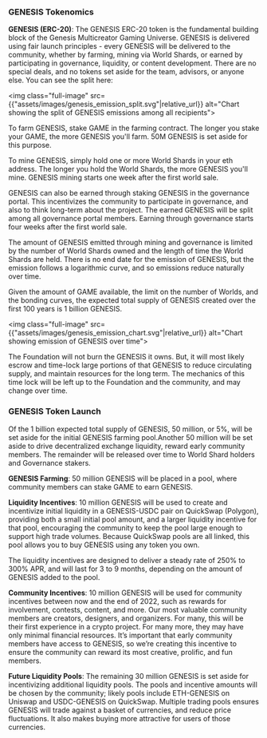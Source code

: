 <h3>GENESIS Tokenomics</h3>
<p><b>GENESIS (ERC-20)</b>: The GENESIS ERC-20 token is the fundamental building block of the Genesis Multicreator Gaming Universe. GENESIS is delivered using fair launch principles - every GENESIS will be delivered to the community, whether by farming, mining via World Shards, or earned by participating in governance, liquidity, or content development. There are no special deals, and no tokens set aside for the team, advisors, or anyone else. You can see the split here:</p>

<img class="full-image" src={{"assets/images/genesis_emission_split.svg"|relative_url}} alt="Chart showing the split of GENESIS emissions among all recipients">

<p>To farm GENESIS, stake GAME in the farming contract. The longer you stake your GAME, the more GENESIS you'll farm. 50M GENESIS is set aside for this purpose.</p>
<p>To mine GENESIS, simply hold one or more World Shards in your eth address. The longer you hold the World Shards, the more GENESIS you'll mine. GENESIS mining starts one week after the first world sale.</p>
<p>GENESIS can also be earned through staking GENESIS in the governance portal. This incentivizes the community to participate in governance, and also to think long-term about the project. The earned GENESIS will be split among all governance portal members. Earning through governance starts four weeks after the first world sale.</p>
<p>The amount of GENESIS emitted through mining and governance is limited by the number of World Shards owned and the length of time the World Shards are held. There is no end date for the emission of GENESIS, but the emission follows a logarithmic curve, and so emissions reduce naturally over time.</p>
<p>Given the amount of GAME available, the limit on the number of Worlds, and the bonding curves, the expected total supply of GENESIS created over the first 100 years is 1 billion GENESIS.</p>

<img class="full-image" src={{"assets/images/genesis_emission_chart.svg"|relative_url}} alt="Chart showing emission of GENESIS over time">

<p>The Foundation will not burn the GENESIS it owns. But, it will most likely escrow and time-lock large portions of that GENESIS to reduce circulating supply, and maintain resources for the long term. The mechanics of this time lock will be left up to the Foundation and the community, and may change over time.</p>

<h3>GENESIS Token Launch</h3>
<p>Of the 1 billion expected total supply of GENESIS, 50 million, or 5%, will be set aside for the initial GENESIS farming pool.Another 50 million will be set aside to drive decentralized exchange liquidity, reward early community members. The remainder will be released over time to World Shard holders and Governance stakers.</p>
<p><b>GENESIS Farming</b>: 50 million GENESIS will be placed in a pool, where community members can stake GAME to earn GENESIS. </p>

<p><b>Liquidity Incentives</b>: 10 million GENESIS will be used to create and incentivize initial liquidity in a GENESIS-USDC pair on QuickSwap (Polygon), providing both a small initial pool amount, and a larger liquidity incentive for that pool, encouraging the community to keep the pool large enough to support high trade volumes. Because QuickSwap pools are all linked, this pool allows you to buy GENESIS using any token you own.</p>
<p>The liquidity incentives are designed to deliver a steady rate of 250% to 300% APR, and will last for 3 to 9 months, depending on the amount of GENESIS added to the pool.</p>
<p><b>Community Incentives</b>: 10 million GENESIS will be used for community incentives between now and the end of 2022, such as rewards for involvement, contests, content, and more. Our most valuable community members are creators, designers, and organizers. For many, this will be their first experience in a crypto project. For many more, they may have only minimal financial resources. It’s important that early community members have access to GENESIS, so we’re creating this incentive to ensure the community can reward its most creative, prolific, and fun members.</p>
<p><b>Future Liquidity Pools</b>: The remaining 30 million GENESIS is set aside for incentivizing additional liquidity pools. The pools and incentive amounts will be chosen by the community; likely pools include ETH-GENESIS on Uniswap and USDC-GENESIS on QuickSwap. Multiple trading pools ensures GENESIS will trade against a basket of currencies, and reduce price fluctuations. It also makes buying more attractive for users of those currencies.</p>
